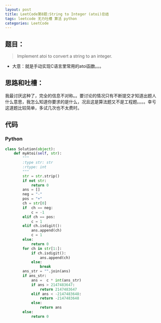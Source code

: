 ```yaml
---
layout: post
title: LeetCode第8题:String to Integer (atoi)总结
tags: leetcode 无力吐槽 算法 python 
categories: LeetCode
---
```


## 题目：
> Implement atoi to convert a string to an integer.

* 大意：就是手动实现C语言里常用的atoi函数。。。

## 思路和吐槽：
我最讨厌这种了，完全的信息不对称。。要讨论的情况只有不断提交才知道出题人什么意思，我怎么知道你要求的是什么，况且这是算法题又不是工程题。。。。幸亏这道题比较简单，多试几次也不太费时。

## 代码
### Python

~~~python
class Solution(object):
    def myAtoi(self, str):
        """
        :type str: str
        :rtype: int
        """
        str = str.strip()
        if not str:
            return 0
        ans = []
        neg = "-"
        pos = "+"
        ch = str[0]
        if  ch == neg:
            c = -1
        elif ch == pos:
            c = 1
        elif ch.isdigit():
            ans.append(ch)
            c = 1
        else:
            return 0
        for ch in str[1:]:
            if ch.isdigit():
                ans.append(ch)
            else:
                break
        ans_str = "".join(ans)
        if ans_str:
            ans =  c * int(ans_str)
            if ans > 2147483647:
                return 2147483647
            elif ans < -2147483648:
                return -2147483648
            else:
                return ans
        else:
            return 0  
~~~
